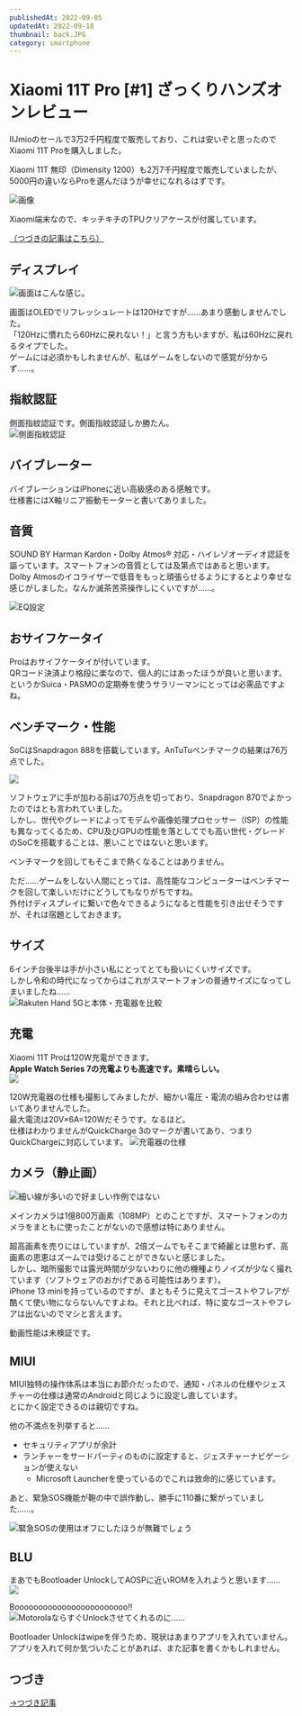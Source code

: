 ```yaml
---
publishedAt: 2022-09-05
updatedAt: 2022-09-18
thumbnail: back.JPG
category: smartphone
---
```


# Xiaomi 11T Pro [#1] ざっくりハンズオンレビュー

IIJmioのセールで3万2千円程度で販売しており、これは安いぞと思ったのでXiaomi 11T Proを購入しました。

Xiaomi 11T 無印（Dimensity 1200）も2万7千円程度で販売していましたが、5000円の違いならProを選んだほうが幸せになれるはずです。

![画像](back.JPG "シルバーブラックにしました。")

Xiaomi端末なので、キッチキチのTPUクリアケースが付属しています。

[（つづきの記事はこちら）](../09-18-xiaomi-11t-pro-2)

## ディスプレイ
![](display.JPG "画面はこんな感じ。")

画面はOLEDでリフレッシュレートは120Hzですが……あまり感動しませんでした。  
「120Hzに慣れたら60Hzに戻れない！」と言う方もいますが、私は60Hzに戻れるタイプでした。  
ゲームには必須かもしれませんが、私はゲームをしないので感覚が分からず……。

## 指紋認証
側面指紋認証です。側面指紋認証しか勝たん。  
![](side.JPG "側面指紋認証")

## バイブレーター
バイブレーションはiPhoneに近い高級感のある感触です。  
仕様書にはX軸リニア振動モーターと書いてありました。

## 音質
SOUND BY Harman Kardon・Dolby Atmos® 対応・ハイレゾオーディオ認証を謳っています。スマートフォンの音質としては及第点ではあると思います。  
Dolby Atmosのイコライザーで低音をもっと頑張らせるようにするとより幸せな感じがしました。なんか滅茶苦茶操作しにくいですが……。

![](eq.jpg "EQ設定")

## おサイフケータイ
Proはおサイフケータイが付いています。  
QRコード決済より格段に楽なので、個人的にはあったほうが良いと思います。  
というかSuica・PASMOの定期券を使うサラリーマンにとっては必需品ですよね。

## ベンチマーク・性能
SoCはSnapdragon 888を搭載しています。AnTuTuベンチマークの結果は76万点でした。

![](antutu.jpg)

ソフトウェアに手が加わる前は70万点を切っており、Snapdragon 870でよかったのではとも言われていました。  
しかし、世代やグレードによってモデムや画像処理プロセッサー（ISP）の性能も異なってくるため、CPU及びGPUの性能を落としてでも高い世代・グレードのSoCを搭載することは、悪いことではないと思います。

ベンチマークを回してもそこまで熱くなることはありません。

ただ……ゲームをしない人間にとっては、高性能なコンピューターはベンチマークを回して楽しいだけにどうしてもなりがちですね。  
外付けディスプレイに繋いで色々できるようになると性能を引き出せそうですが、それは宿題としておきます。

## サイズ  
6インチ台後半は手が小さい私にとってとても扱いにくいサイズです。  
しかし令和の時代になってからはこれがスマートフォンの普通サイズになってしまいましたね……  
![](sizes.JPG "Rakuten Hand 5Gと本体・充電器を比較")

## 充電
Xiaomi 11T Proは120W充電ができます。  
**Apple Watch Series 7の充電よりも高速です。素晴らしい。**  
![](120W.jpg)

120W充電器の仕様も撮影してみましたが、細かい電圧・電流の組み合わせは書いてありませんでした。  
最大電流は20V×6A=120Wだそうです。なるほど。  
仕様はわかりませんがQuickCharge 3のマークが書いてあり、つまりQuickChargeに対応しています。
![](charger.jpg "充電器の仕様")

## カメラ（静止画）
![](photo-mi11tpro.jpg "細い線が多いので好ましい作例ではない")

メインカメラは1億800万画素（108MP）とのことですが、スマートフォンのカメラをまともに使ったことがないので感想は特にありません。

超高画素を売りにはしていますが、2倍ズームでもそこまで綺麗とは思わず、高画素の恩恵はズームでは受けることができないと感じました。  
しかし、暗所撮影では露光時間が少ないわりに他の機種よりノイズが少なく撮れています（ソフトウェアのおかげである可能性はあります）。  
iPhone 13 miniを持っているのですが、まともそうに見えてゴーストやフレアが酷くて使い物にならないんですよね。それと比べれば、特に変なゴーストやフレアは出ないのでマシと言えます。

動画性能は未検証です。

## MIUI
MIUI独特の操作体系は本当にお節介だったので、通知・パネルの仕様やジェスチャーの仕様は通常のAndroidと同じように設定し直しています。  
とにかく設定できるのは親切ですね。

他の不満点を列挙すると……

- セキュリティアプリが余計
- ランチャーをサードパーティのものに設定すると、ジェスチャーナビゲーションが使えない  
  * Microsoft Launcherを使っているのでこれは致命的に感じています。

あと、緊急SOS機能が鞄の中で誤作動し、勝手に110番に繋がっていました……。  

![](sos.jpg "緊急SOSの使用はオフにしたほうが無難でしょう")

## BLU
まあでもBootloader UnlockしてAOSPに近いROMを入れようと思います……  
![](unlock-1.png)

Boooooooooooooooooooooooo!!  
![](unlock-boo.png "MotorolaならすぐUnlockさせてくれるのに……")

Bootloader Unlockはwipeを伴うため、現状はあまりアプリを入れていません。  
アプリを入れて何か気づいたことがあれば、また記事を書くかもしれません。

## つづき
[→つづき記事](../09-18-xiaomi-11t-pro-2)

